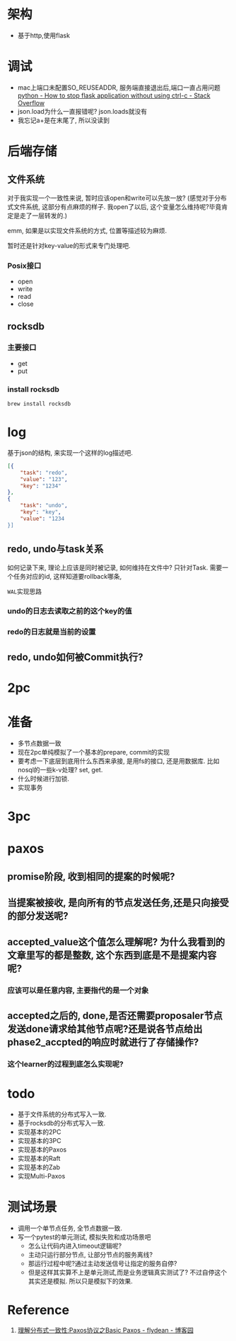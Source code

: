 # 架构
* 基于http,使用flask

# 调试
* mac上端口未配置SO_REUSEADDR, 服务端直接退出后,端口一直占用问题
[python \- How to stop flask application without using ctrl\-c \- Stack Overflow](https://stackoverflow.com/questions/15562446/how-to-stop-flask-application-without-using-ctrl-c)
* json.load为什么一直报错呢? json.loads就没有
* 我忘记a+是在末尾了, 所以没读到
# 后端存储
## 文件系统
对于我实现一个一致性来说, 暂时应该open和write可以先放一放? (感觉对于分布式文件系统, 这部分有点麻烦的样子. 我open了以后, 这个变量怎么维持呢?毕竟肯定是走了一层转发的.)

emm, 如果是以实现文件系统的方式, 位置等描述较为麻烦. 

暂时还是针对key-value的形式来专门处理吧.

### Posix接口
* open
* write
* read
* close


## rocksdb
### 主要接口
* get
* put




### install rocksdb

``` bash
brew install rocksdb
```


# log
基于json的结构, 来实现一个这样的log描述吧.

``` json
[{
    "task": "redo",
    "value": "123",
    "key": "1234"
},
{
    "task": "undo",
    "key": "key",
    "value": "1234
}]

```

## redo, undo与task关系
如何记录下来, 理论上应该是同时被记录, 如何维持在文件中?
只针对Task.
需要一个任务对应的id, 这样知道要rollback哪条, 


`WAL`实现思路

### undo的日志去读取之前的这个key的值

### redo的日志就是当前的设置

## redo, undo如何被Commit执行?


# 2pc
# 准备
* 多节点数据一致
* 现在2pc单纯模拟了一个基本的prepare, commit的实现
* 要考虑一下底层到底用什么东西来承接, 是用fs的接口, 还是用数据库. 比如nosql的一些k-v处理? set, get.
* 什么时候进行加锁.
* 实现事务
# 3pc

# paxos
## promise阶段, 收到相同的提案的时候呢?
## 当提案被接收, 是向所有的节点发送任务,还是只向接受的部分发送呢?
## accepted_value这个值怎么理解呢? 为什么我看到的文章里写的都是整数, 这个东西到底是不是提案内容呢?
### 应该可以是任意内容, 主要指代的是一个对象
## accepted之后的, done,是否还需要proposaler节点发送done请求给其他节点呢?还是说各节点给出phase2_accpted的响应时就进行了存储操作?
### 这个learner的过程到底怎么实现呢?

# todo

* 基于文件系统的分布式写入一致.
* 基于rocksdb的分布式写入一致.
* 实现基本的2PC
* 实现基本的3PC
* 实现基本的Paxos
* 实现基本的Raft
* 实现基本的Zab
* 实现Multi-Paxos

# 测试场景
* 调用一个单节点任务, 全节点数据一致.
* 写一个pytest的单元测试, 模拟失败和成功场景吧
  * 怎么让代码内进入timeout逻辑呢?
  * 主动只运行部分节点, 让部分节点的服务离线?
  * 那运行过程中呢?通过主动发送信号让指定的服务自停?
  * 但是这样其实算不上是单元测试,而是业务逻辑真实测试了? 不过自停这个其实还是模拟. 所以只是模拟下的效果.







# Reference
1. [理解分布式一致性:Paxos协议之Basic Paxos \- flydean \- 博客园](https://www.cnblogs.com/flydean/p/12680415.html)